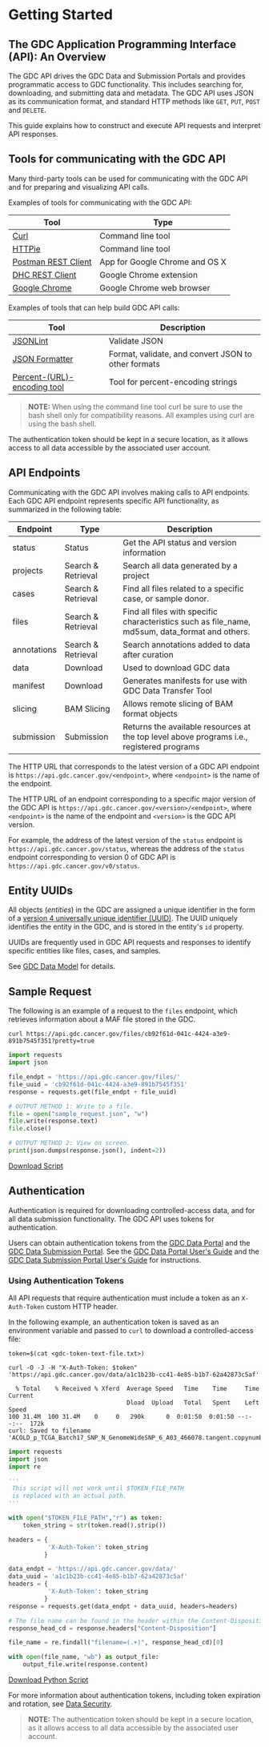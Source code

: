 # Getting Started

## The GDC Application Programming Interface (API): An Overview

The GDC API drives the GDC Data and Submission Portals and provides programmatic access to GDC functionality. This includes searching for, downloading, and submitting data and metadata. The GDC API uses JSON as its communication format, and standard HTTP methods like `GET`, `PUT`, `POST` and `DELETE`.

This guide explains how to construct and execute API requests and interpret API responses.

## Tools for communicating with the GDC API

Many third-party tools can be used for communicating with the GDC API and for preparing and visualizing API calls.

Examples of tools for communicating with the GDC API:

| Tool        | Type     |
| ------------- |-------------|
| [Curl](http://curl.haxx.se/docs/manpage.html) 		| Command line tool |
| [HTTPie](http://httpie.org) 	| Command line tool |
| [Postman REST Client](http://www.getpostman.com/) 														| App for Google Chrome and OS X |
| [DHC REST Client](http://restlet.com/products/dhc/)           | Google Chrome extension |
| [Google Chrome](http://www.google.com/chrome/) 	  | Google Chrome web browser |

Examples of tools that can help build GDC API calls:

| Tool        | Description     |
| ------------- |-------------|
| [JSONLint](http://jsonlint.com/)| Validate JSON |
| [JSON Formatter](http://jsonformatter.org/) | Format, validate, and convert JSON to other formats |
| [Percent-(URL)-encoding tool](https://codebeautify.org/url-encode-string)| Tool for percent-encoding strings |

>**NOTE:** When using the command line tool curl be sure to use the bash shell only for compatibility reasons.  All examples using curl are using the bash shell.  

The authentication token should be kept in a secure location, as it allows access to all data accessible by the associated user account.


## API Endpoints

Communicating with the GDC API involves making calls to API endpoints. Each GDC API endpoint represents specific API functionality, as summarized in the following table:

| Endpoint | Type | Description |
| --- | --- | --- |
| status | Status | Get the API status and version information |
| projects | Search & Retrieval | Search all data generated by a project |
| cases | Search & Retrieval | Find all files related to a specific case, or sample donor. |
| files | Search & Retrieval | Find all files with specific characteristics such as file_name, md5sum, data_format and others. |
| annotations | Search & Retrieval | Search annotations added to data after curation |
| data | Download | Used to download GDC data |
| manifest | Download | Generates manifests for use with GDC Data Transfer Tool |
| slicing | BAM Slicing | Allows remote slicing of BAM format objects |
| submission | Submission | Returns the available resources at the top level above programs i.e., registered programs |

The HTTP URL that corresponds to the latest version of a GDC API endpoint is `https://api.gdc.cancer.gov/<endpoint>`, where `<endpoint>` is the name of the endpoint.

The HTTP URL of an endpoint corresponding to a specific major version of the GDC API is `https://api.gdc.cancer.gov/<version>/<endpoint>`, where `<endpoint>` is the name of the endpoint and `<version>` is the GDC API version.

For example, the address of the latest version of the `status` endpoint is `https://api.gdc.cancer.gov/status`, whereas the address of the `status` endpoint corresponding to version 0 of GDC API is `https://api.gdc.cancer.gov/v0/status`.

## Entity UUIDs

All objects (*entities*) in the GDC are assigned a unique identifier in the form of a [version 4 universally unique identifier (UUID)](https://en.wikipedia.org/wiki/Universally_unique_identifier). The UUID uniquely identifies the entity in the GDC, and is stored in the entity's `id` property.

UUIDs are frequently used in GDC API requests and responses to identify specific entities like files, cases, and samples.

See [GDC Data Model](../../Data/Data_Model/GDC_Data_Model.md) for details.

## Sample Request

The following is an example of a request to the `files` endpoint, which retrieves information about a MAF file stored in the GDC.

``` shell
curl https://api.gdc.cancer.gov/files/cb92f61d-041c-4424-a3e9-891b7545f351?pretty=true
```
``` python
import requests
import json

file_endpt = 'https://api.gdc.cancer.gov/files/'
file_uuid = 'cb92f61d-041c-4424-a3e9-891b7545f351'
response = requests.get(file_endpt + file_uuid)

# OUTPUT METHOD 1: Write to a file.
file = open("sample_request.json", "w")
file.write(response.text)
file.close()

# OUTPUT METHOD 2: View on screen.
print(json.dumps(response.json(), indent=2))
```
[Download Script](scripts/Sample_Request.py)
## Authentication

Authentication is required for downloading controlled-access data, and for all data submission functionality. The GDC API uses tokens for authentication.

Users can obtain authentication tokens from the [GDC Data Portal](https://portal.gdc.cancer.gov) and the [GDC Data Submission Portal](https://portal.gdc.cancer.gov/submission). See the [GDC Data Portal User's Guide](../../Data_Portal/Users_Guide/Repository.md#gdc-authentication-tokens) and the [GDC Data Submission Portal User's Guide](../../Data_Submission_Portal/Users_Guide/Data_Submission_Process.md#authentication) for instructions.

### Using Authentication Tokens

All API requests that require authentication must include a token as an `X-Auth-Token` custom HTTP header.

In the following example, an authentication token is saved as an environment variable and passed to `curl` to download a controlled-access file:

```Shell
token=$(cat <gdc-token-text-file.txt>)

curl -O -J -H "X-Auth-Token: $token" 'https://api.gdc.cancer.gov/data/a1c1b23b-cc41-4e85-b1b7-62a42873c5af'
```
```Output
  % Total    % Received % Xferd  Average Speed   Time    Time     Time  Current
                                 Dload  Upload   Total   Spent    Left  Speed
100 31.4M  100 31.4M    0     0   290k      0  0:01:50  0:01:50 --:--:--  172k
curl: Saved to filename 'ACOLD_p_TCGA_Batch17_SNP_N_GenomeWideSNP_6_A03_466078.tangent.copynumber.data.txt'
```
```Python
import requests
import json
import re

'''
 This script will not work until $TOKEN_FILE_PATH
 is replaced with an actual path.
'''

with open("$TOKEN_FILE_PATH","r") as token:
    token_string = str(token.read().strip())

headers = {
           'X-Auth-Token': token_string
          }

data_endpt = 'https://api.gdc.cancer.gov/data/'
data_uuid = 'a1c1b23b-cc41-4e85-b1b7-62a42873c5af'
headers = {
           'X-Auth-Token': token_string
          }
response = requests.get(data_endpt + data_uuid, headers=headers)

# The file name can be found in the header within the Content-Disposition key.
response_head_cd = response.headers["Content-Disposition"]

file_name = re.findall("filename=(.+)", response_head_cd)[0]

with open(file_name, "wb") as output_file:
    output_file.write(response.content)
```
[Download Python Script](scripts/Authentication_Tokens.py)


For more information about authentication tokens, including token expiration and rotation, see [Data Security](../../Data/Data_Security/Data_Security.md#authentication-tokens).

>**NOTE:** The authentication token should be kept in a secure location, as it allows access to all data accessible by the associated user account.
